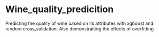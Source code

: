 # Wine_quality_predicition
Predicting the quality of wine based on its attributes with xgboost and random cross_validation. Also demonstraiting the effects of overfitting
